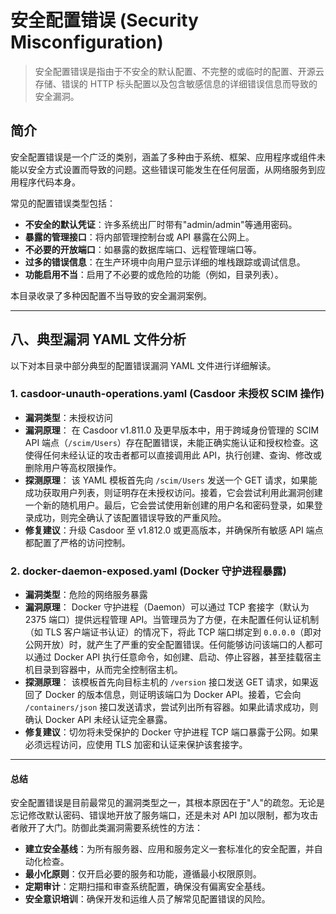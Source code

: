 # 安全配置错误 (Security Misconfiguration)

> 安全配置错误是指由于不安全的默认配置、不完整的或临时的配置、开源云存储、错误的 HTTP 标头配置以及包含敏感信息的详细错误信息而导致的安全漏洞。

## 简介

安全配置错误是一个广泛的类别，涵盖了多种由于系统、框架、应用程序或组件未能以安全方式设置而导致的问题。这些错误可能发生在任何层面，从网络服务到应用程序代码本身。

常见的配置错误类型包括：

- **不安全的默认凭证**：许多系统出厂时带有"admin/admin"等通用密码。
- **暴露的管理接口**：将内部管理控制台或 API 暴露在公网上。
- **不必要的开放端口**：如暴露的数据库端口、远程管理端口等。
- **过多的错误信息**：在生产环境中向用户显示详细的堆栈跟踪或调试信息。
- **功能启用不当**：启用了不必要的或危险的功能（例如，目录列表）。

本目录收录了多种因配置不当导致的安全漏洞案例。

---

## 八、典型漏洞 YAML 文件分析

以下对本目录中部分典型的配置错误漏洞 YAML 文件进行详细解读。

### 1. casdoor-unauth-operations.yaml (Casdoor 未授权 SCIM 操作)
- **漏洞类型**：未授权访问
- **漏洞原理**：
  在 Casdoor v1.811.0 及更早版本中，用于跨域身份管理的 SCIM API 端点（`/scim/Users`）存在配置错误，未能正确实施认证和授权检查。这使得任何未经认证的攻击者都可以直接调用此 API，执行创建、查询、修改或删除用户等高权限操作。
- **探测原理**：
  该 YAML 模板首先向 `/scim/Users` 发送一个 GET 请求，如果能成功获取用户列表，则证明存在未授权访问。接着，它会尝试利用此漏洞创建一个新的随机用户。最后，它会尝试使用新创建的用户名和密码登录，如果登录成功，则完全确认了该配置错误导致的严重风险。
- **修复建议**：升级 Casdoor 至 v1.812.0 或更高版本，并确保所有敏感 API 端点都配置了严格的访问控制。

### 2. docker-daemon-exposed.yaml (Docker 守护进程暴露)
- **漏洞类型**：危险的网络服务暴露
- **漏洞原理**：
  Docker 守护进程（Daemon）可以通过 TCP 套接字（默认为 2375 端口）提供远程管理 API。当管理员为了方便，在未配置任何认证机制（如 TLS 客户端证书认证）的情况下，将此 TCP 端口绑定到 `0.0.0.0`（即对公网开放）时，就产生了严重的安全配置错误。任何能够访问该端口的人都可以通过 Docker API 执行任意命令，如创建、启动、停止容器，甚至挂载宿主机目录到容器中，从而完全控制宿主机。
- **探测原理**：
  该模板首先向目标主机的 `/version` 接口发送 GET 请求，如果返回了 Docker 的版本信息，则证明该端口为 Docker API。接着，它会向 `/containers/json` 接口发送请求，尝试列出所有容器。如果此请求成功，则确认 Docker API 未经认证完全暴露。
- **修复建议**：切勿将未受保护的 Docker 守护进程 TCP 端口暴露于公网。如果必须远程访问，应使用 TLS 加密和认证来保护该套接字。

---

#### 总结
安全配置错误是目前最常见的漏洞类型之一，其根本原因在于"人"的疏忽。无论是忘记修改默认密码、错误地开放了服务端口，还是未对 API 加以限制，都为攻击者敞开了大门。防御此类漏洞需要系统性的方法：
- **建立安全基线**：为所有服务器、应用和服务定义一套标准化的安全配置，并自动化检查。
- **最小化原则**：仅开启必要的服务和功能，遵循最小权限原则。
- **定期审计**：定期扫描和审查系统配置，确保没有偏离安全基线。
- **安全意识培训**：确保开发和运维人员了解常见配置错误的风险。 